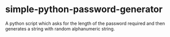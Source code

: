 # simple-python-password-generator

A python script which asks for the length of the password required and then generates a string with random alphanumeric string.
